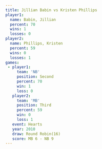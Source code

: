 ```yaml
---
title: Jillian Babin vs Kristen Phillips
player1:                 
  name: Babin, Jillian   
  percent: 70            
  wins: 1                
  losses: 0              
player2:                 
  name: Phillips, Kristen
  percent: 59            
  wins: 0                
  losses: 1              
games:
 - player1:          
     team: 'NB'      
     position: Second
     percent: 70     
     win: 1          
     loss: 0         
   player2:         
     team: 'MB'     
     position: Third
     percent: 59    
     win: 0         
     loss: 1        
   event: Hearts        
   year: 2010           
   draw: Round Robin(16)
   score: MB 6 - NB 9   
---
```

